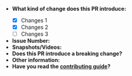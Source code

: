 - **What kind of change does this PR introduce:**
  <Add brief description about what problem you are solving.>
  <Add use this checklist format to show the changes>
  - [x] Changes 1
  - [x] Changes 2
  - [ ] Changes 3
- **Issue Number:**
  <Add related issue number here.>
- **Snapshots/Videos:**
  <Add snapshots or videos wherever possible.>
- **Does this PR introduce a breaking change?**
  <Make sure this change does not break existing code functionality.>
- **Other information:**
  <Add extra information about this PR here>
- **Have you read the [contributing guide](https://github.com/frifty-search/search-apps/blob/main/CONTRIBUTING.md)?**
  <Yes or No>
